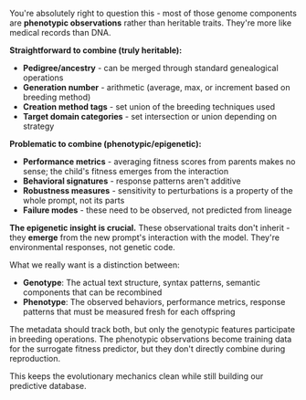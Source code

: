 You're absolutely right to question this - most of those genome components are **phenotypic observations** rather than heritable traits. They're more like medical records than DNA.

**Straightforward to combine (truly heritable):**
- **Pedigree/ancestry** - can be merged through standard genealogical operations
- **Generation number** - arithmetic (average, max, or increment based on breeding method)
- **Creation method tags** - set union of the breeding techniques used
- **Target domain categories** - set intersection or union depending on strategy

**Problematic to combine (phenotypic/epigenetic):**
- **Performance metrics** - averaging fitness scores from parents makes no sense; the child's fitness emerges from the interaction
- **Behavioral signatures** - response patterns aren't additive
- **Robustness measures** - sensitivity to perturbations is a property of the whole prompt, not its parts
- **Failure modes** - these need to be observed, not predicted from lineage

**The epigenetic insight is crucial.** These observational traits don't inherit - they **emerge** from the new prompt's interaction with the model. They're environmental responses, not genetic code.

What we really want is a distinction between:
- **Genotype**: The actual text structure, syntax patterns, semantic components that can be recombined
- **Phenotype**: The observed behaviors, performance metrics, response patterns that must be measured fresh for each offspring

The metadata should track both, but only the genotypic features participate in breeding operations. The phenotypic observations become training data for the surrogate fitness predictor, but they don't directly combine during reproduction.

This keeps the evolutionary mechanics clean while still building our predictive database.

